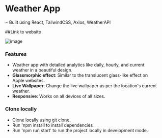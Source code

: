 # Weather App
~ Built using React, TailwindCSS, Axios, WeatherAPI

##Link to website

![image](https://github.com/rraj-official/weather-app/assets/119522203/dde0d2cc-ea4f-416b-89cc-690ede24d79d)

### Features
+ Weather app with detailed analytics like daily, hourly, and current weather in a beautiful design.
+ **Glassmorphic effect**: Similar to the translucent glass-like effect on Apple websites.
+ **Live Wallpaper**: Change the live wallpaper as per the location's current weather.
+ **Responsive**: Works on all devices of all sizes.

### Clone locally

+ Clone locally using git clone.
+ Run 'npm install to install dependencies
+ Run 'npm run start' to run the project locally in development mode.
